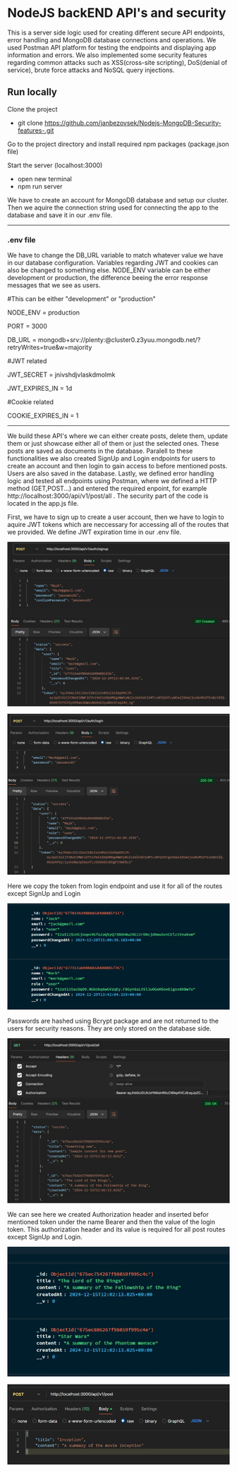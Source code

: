 # NodeJS backEND API's and security


This is a server side logic used for creating different secure API endpoints, error handling and MongoDB database connections and operations. We used Postman API platform for testing the endpoints and displaying app information and errors. We also implemented some security features regarding common attacks such as XSS(cross-site scripting), DoS(denial of service), brute force attacks and NoSQL query injections.




## Run locally

Clone the project 

- git clone https://github.com/janbezovsek/Nodejs-MongoDB-Security-features-.git 

Go to the project directory and install required npm packages (package.json file)

Start the server (localhost:3000)

- open new terminal
- npm run server


We have to create an account for MongoDB database and setup our cluster. Then we aquire the connection string used for connecting the app to the database and save it in our .env file.

---


### .env file 

We have to change the DB_URL variable to match whatever value we have in our database configuration. Variables regarding JWT and cookies can also be changed to something else. NODE_ENV variable can be either development or production, the difference beeing the error response messages that we see as users.

#This can be either "development" or "production"

NODE_ENV = production

PORT = 3000

DB_URL = mongodb+srv://plenty:@cluster0.z3yuu.mongodb.net/?retryWrites=true&w=majority

#JWT related

JWT_SECRET = jnivshdjvlaskdmolmk

JWT_EXPIRES_IN = 1d

#Cookie related

COOKIE_EXPIRES_IN = 1

---

We build these API's where we can either create posts, delete them, update them or just showcase either all of them or just the selected ones. These posts are saved as documents in the database. Paralell to these functionalities we also created SignUp and Login endpoints for users to create an account and then login to gain access to before mentioned posts. Users are also saved in the database. Lastly, we defined error handling logic and tested all endpoints using Postman, where we defined a HTTP method (GET,POST...) and entered the required enpoint, for example http://localhost:3000/api/v1/post/all .
The security part of the code is located in the app.js file.



First, we have to sign up to create a user account, then we have to login to aquire JWT tokens which are neccessary for accessing all of the routes that we provided. We define JWT expiration time in our .env file.


![alt text](src/images/posts4.jpg)




![alt text](src/images/posts5.jpg)

Here we copy the token from login endpoint and use it for all of the routes except SignUp and Login



![alt text](src/images/posts3.jpg)

Passwords are hashed using Bcrypt package and are not returned to the users for security reasons. They are only stored on the database side.



![alt text](src/images/posts2.jpg)

We can see here we created Authorization header and inserted befor mentioned token under the name Bearer and then the value of the login token. This authorization header and its value is required for all post routes except SignUp and Login.



![alt text](src/images/posts1.jpg)





![alt text](src/images/posts6.jpg)